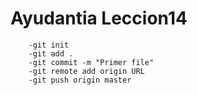 # Ayudantia Leccion14
        -git init
        -git add .
        -git commit -m "Primer file"
        -git remote add origin URL
        -git push origin master
